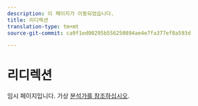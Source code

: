 ```yaml
---
description: 이 페이지가 이동되었습니다.
title: 리디렉션
translation-type: tm+mt
source-git-commit: ca9f1ed00295b556250894ae4e7fa377ef8a593d

---
```



# 리디렉션

임시 페이지입니다. 가상 [분석가를 참조하십시오](../virtual-analyst.md).
